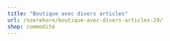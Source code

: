 ```yaml
---
title: "Boutique avec divers articles"
url: /nzerekore/boutique-avec-divers-articles-29/
shop: commodité
---
```


